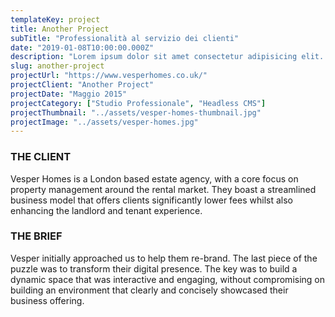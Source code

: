 ```yaml
---
templateKey: project
title: Another Project
subTitle: "Professionalità al servizio dei clienti"
date: "2019-01-08T10:00:00.000Z"
description: "Lorem ipsum dolor sit amet consectetur adipisicing elit. Recusandae porro magnam minima dignissimos quidem quam."
slug: another-project
projectUrl: "https://www.vesperhomes.co.uk/"
projectClient: "Another Project"
projectDate: "Maggio 2015"
projectCategory: ["Studio Professionale", "Headless CMS"]
projectThumbnail: "../assets/vesper-homes-thumbnail.jpg"
projectImage: "../assets/vesper-homes.jpg"
---
```

### THE CLIENT

Vesper Homes is a London based estate agency, with a core focus on property management around the rental market. They boast a streamlined business model that offers clients significantly lower fees whilst also enhancing the landlord and tenant experience.

### THE BRIEF

Vesper initially approached us to help them re-brand. The last piece of the puzzle was to transform their digital presence. The key was to build a dynamic space that was interactive and engaging, without compromising on building an environment that clearly and concisely showcased their business offering.
